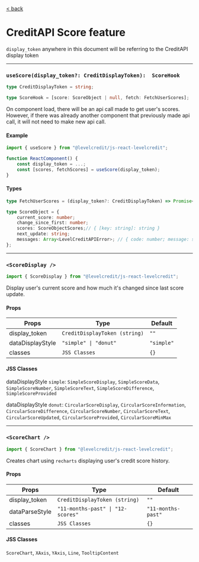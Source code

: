[&lt; back](../../../README.md)
# CreditAPI Score feature

`display_token` anywhere in this document will be referring to the CreditAPI display token

---

### `useScore(display_token?: CreditDisplayToken):  ScoreHook`
```ts
type CreditDisplayToken = string;

type ScoreHook = [score: ScoreObject | null, fetch: FetchUserScores];
```

On component load, there will be an api call made to get user's scores. However, if there was already another component that previously made api call, it will not need to make new api call.

#### Example
```ts
import { useScore } from "@levelcredit/js-react-levelcredit";

function ReactComponent() {
    const display_token = ...;
    const [scores, fetchScores] = useScore(display_token);
}
```

#### Types
```ts
type FetchUserScores = (display_token?: CreditDisplayToken) => Promise<null | ScoreObject>;

type ScoreObject = {
    current_score: number;
    change_since_first: number;
    scores: ScoreObjectScores;// { [key: string]: string }
    next_update: string;
    messages: Array<LevelCreditAPIError>; // { code: number; message: string; priority: CreditAPIErrorPriority };
};
```

---

### `<ScoreDisplay />`

```js
import { ScoreDisplay } from "@levelcredit/js-react-levelcredit";
```

Display user's current score and how much it's changed since last score update.

#### Props
| Props | Type | Default |
|---|---|---|
| display_token | `CreditDisplayToken (string)` | `""` |
| dataDisplayStyle | `"simple" \| "donut"` | `"simple"` |
| classes | `JSS Classes` | `{}` |

#### JSS Classes
dataDisplayStyle `simple`: `SimpleScoreDisplay`, `SimpleScoreData`, `SimpleScoreNumber`, `SimpleScoreText`, `SimpleScoreDifference`, `SimpleScoreProvided`

dataDisplayStyle `donut`: `CircularScoreDisplay`, `CircularScoreInformation`, `CircularScoreDifference`, `CircularScoreNumber`, `CircularScoreText`, `CircularScoreUpdated`, `CircularScoreProvided`, `CircularScoreMinMax`

---

### `<ScoreChart />`

```js
import { ScoreChart } from "@levelcredit/js-react-levelcredit";
```

Creates chart using `recharts` displaying user's credit score history.

#### Props
| Props | Type | Default |
|---|---|---|
| display_token | `CreditDisplayToken (string)` | `""` |
| dataParseStyle | `"11-months-past" \| "12-scores"` | `"11-months-past"` |
| classes | `JSS Classes` | `{}` |

#### JSS Classes
`ScoreChart`, `XAxis`, `YAxis`, `Line`, `TooltipContent`
